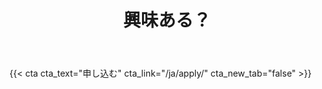 ﻿---
# An instance of the Blank widget.
# Documentation: https://sourcethemes.com/academic/docs/page-builder/
widget: blank

# Activate this widget? true/false
active: true

# This file represents a page section.
headless: true

# Order that this section appears on the page.
weight: 32

title: 興味ある？

design:
  columns: "2"

  #spacing:
  #  padding: ["20px", "0", "20px", "0"]

---

{{< cta cta_text="申し込む" cta_link="/ja/apply/" cta_new_tab="false" >}}